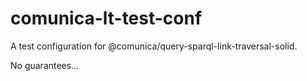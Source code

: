 # comunica-lt-test-conf

A test configuration for @comunica/query-sparql-link-traversal-solid.

No guarantees...

